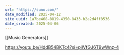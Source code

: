 ```yaml
---
url: "https://suno.com/"
date_modified: 2025-04-12
site_uuid: 1a7be468-8819-4350-8433-b2a2d4ff8536
date_created: 2025-04-06
---
```


[[Music Generators]]

https://youtu.be/HddB54BKTc4?si=pilVfGJ6T9wWnz-4